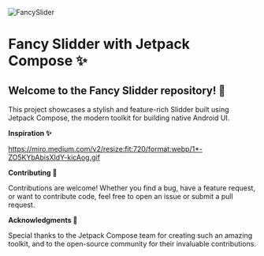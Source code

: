 
![FancySlider](https://github.com/abualgait/FancySlider/assets/38107393/8124cfdf-f526-4ad6-9d7f-8e795d3903df)

# Fancy Slidder with Jetpack Compose ✨

## Welcome to the Fancy Slidder repository! 🎉

This project showcases a stylish and feature-rich Slidder built using Jetpack Compose, the modern toolkit for building native Android UI.

 
**Inspiration ✨**

https://miro.medium.com/v2/resize:fit:720/format:webp/1*-ZO5KYbAbisXldY-kicAog.gif

**Contributing 🤝**

Contributions are welcome! Whether you find a bug, have a feature request, or want to contribute code, feel free to open an issue or submit a pull request.

**Acknowledgments 🙏**

Special thanks to the Jetpack Compose team for creating such an amazing toolkit, and to the open-source community for their invaluable contributions.

